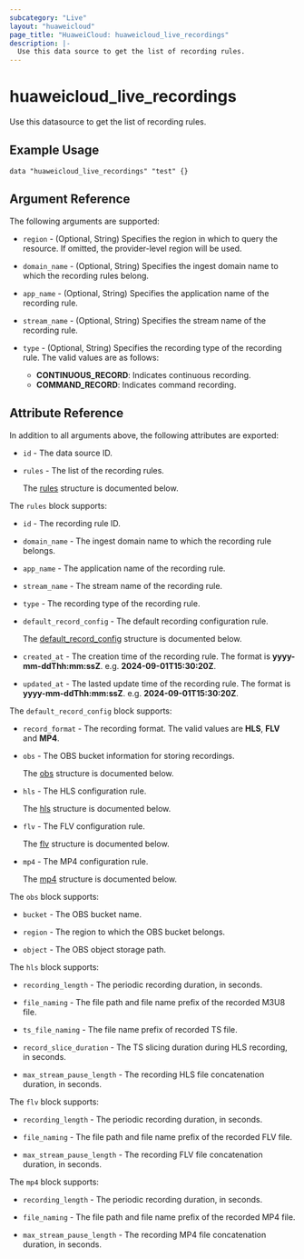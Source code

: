 ```yaml
---
subcategory: "Live"
layout: "huaweicloud"
page_title: "HuaweiCloud: huaweicloud_live_recordings"
description: |-
  Use this data source to get the list of recording rules.
---
```


# huaweicloud_live_recordings

Use this datasource to get the list of recording rules.

## Example Usage

```hcl
data "huaweicloud_live_recordings" "test" {}
```

## Argument Reference

The following arguments are supported:

* `region` - (Optional, String) Specifies the region in which to query the resource.
  If omitted, the provider-level region will be used.

* `domain_name` - (Optional, String) Specifies the ingest domain name to which the recording rules belong.

* `app_name` - (Optional, String) Specifies the application name of the recording rule.

* `stream_name` - (Optional, String) Specifies the stream name of the recording rule.

* `type` - (Optional, String) Specifies the recording type of the recording rule.
  The valid values are as follows:
  + **CONTINUOUS_RECORD**: Indicates continuous recording.
  + **COMMAND_RECORD**: Indicates command recording.

## Attribute Reference

In addition to all arguments above, the following attributes are exported:

* `id` - The data source ID.

* `rules` - The list of the recording rules.

  The [rules](#rules_struct) structure is documented below.

<a name="rules_struct"></a>
The `rules` block supports:

* `id` - The recording rule ID.

* `domain_name` - The ingest domain name to which the recording rule belongs.

* `app_name` - The application name of the recording rule.

* `stream_name` - The stream name of the recording rule.

* `type` - The recording type of the recording rule.

* `default_record_config` - The default recording configuration rule.

  The [default_record_config](#rules_default_record_config_struct) structure is documented below.

* `created_at` - The creation time of the recording rule.
  The format is **yyyy-mm-ddThh:mm:ssZ**. e.g. **2024-09-01T15:30:20Z**.

* `updated_at` - The lasted update time of the recording rule.
  The format is **yyyy-mm-ddThh:mm:ssZ**. e.g. **2024-09-01T15:30:20Z**.

<a name="rules_default_record_config_struct"></a>
The `default_record_config` block supports:

* `record_format` - The recording format.
  The valid values are **HLS**, **FLV** and **MP4**.

* `obs` - The OBS bucket information for storing recordings.

  The [obs](#default_record_config_obs_struct) structure is documented below.

* `hls` - The HLS configuration rule.

  The [hls](#default_record_config_hls_struct) structure is documented below.

* `flv` - The FLV configuration rule.

  The [flv](#default_record_config_flv_struct) structure is documented below.

* `mp4` - The MP4 configuration rule.

  The [mp4](#default_record_config_mp4_struct) structure is documented below.

<a name="default_record_config_obs_struct"></a>
The `obs` block supports:

* `bucket` - The OBS bucket name.

* `region` - The region to which the OBS bucket belongs.

* `object` - The OBS object storage path.

<a name="default_record_config_hls_struct"></a>
The `hls` block supports:

* `recording_length` - The periodic recording duration, in seconds.

* `file_naming` - The file path and file name prefix of the recorded M3U8 file.

* `ts_file_naming` - The file name prefix of recorded TS file.

* `record_slice_duration` - The TS slicing duration during HLS recording, in seconds.

* `max_stream_pause_length` - The recording HLS file concatenation duration, in seconds.

<a name="default_record_config_flv_struct"></a>
The `flv` block supports:

* `recording_length` - The periodic recording duration, in seconds.

* `file_naming` - The file path and file name prefix of the recorded FLV file.

* `max_stream_pause_length` - The recording FLV file concatenation duration, in seconds.

<a name="default_record_config_mp4_struct"></a>
The `mp4` block supports:

* `recording_length` - The periodic recording duration, in seconds.

* `file_naming` - The file path and file name prefix of the recorded MP4 file.

* `max_stream_pause_length` - The recording MP4 file concatenation duration, in seconds.
